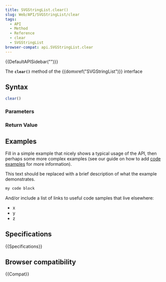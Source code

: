 ```yaml
---
title: SVGStringList.clear()
slug: Web/API/SVGStringList/clear
tags:
  - API
  - Method
  - Reference
  - clear
  - SVGStringList
browser-compat: api.SVGStringList.clear
---
```

{{DefaultAPISidebar("")}}

The **`clear()`** method of the {{domxref("SVGStringList")}} interface 

## Syntax

```js
clear()
```

### Parameters



### Return Value



## Examples

Fill in a simple example that nicely shows a typical usage of the API, then perhaps some more complex examples (see our guide on how to add [code examples](/en-US/docs/MDN/Contribute/Structures/Code_examples) for more information).

This text should be replaced with a brief description of what the example demonstrates.

```js
my code block
```

And/or include a list of links to useful code samples that live elsewhere:

*   x
*   y
*   z

## Specifications

{{Specifications}}

## Browser compatibility

{{Compat}}

